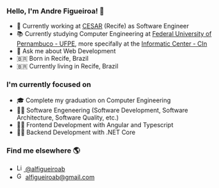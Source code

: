 ### Hello, I'm Andre Figueiroa! 👋

- 🔭 Currently working at [CESAR](http://english.cesar.org.br/) (Recife) as Software Engineer
- 📚 Currently studying Computer Engineering at [Federal University of Pernambuco - UFPE](https://www.ufpe.br/inicio), more specifally at the [Informatic Center - CIn](https://portal.cin.ufpe.br/)
- 💬 Ask me about Web Development
- 🇧🇷 Born in Recife, Brazil
- 🇧🇷 Currently living in Recife, Brazil 

### I'm currently focused on
- 🎓 Complete my graduation on Computer Engineering
- 👨‍💻 Software Engeneering (Software Development, Software Architecture, Software Quality, etc.)
- 👨‍💻 Frontend Development with Angular and Typescript
- 👨‍💻 Backend Development with .NET Core


### Find me elsewhere 🌎

- [<img src="https://www.iconfinder.com/data/icons/social-media-2285/512/1_Linkedin_unofficial_colored_svg-512.png" alt="Linkedin" width="16" /> @alfigueiroab](https://www.linkedin.com/in/alfigueiroab/)
- <img src="https://www.iconfinder.com/data/icons/logos-and-brands/512/147_Gmail_logo_logos-512.png" alt="Gmail" width="16" /> alfigueiroab@gmail.com
